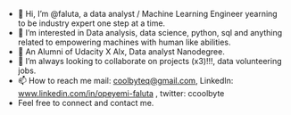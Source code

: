 - 👋 Hi, I’m @faluta, a data analyst / Machine Learning Engineer yearning to be industry expert one step at a time.  
- 👀 I’m interested in Data analysis, data science, python, sql and anything related to empowering machines with human like abilities.
- 🌱 An Alumni of Udacity X Alx, Data analyst Nanodegree.
- 💞️ I’m always looking to collaborate on projects (x3)!!!, data volunteering jobs.
- 📫 How to reach me mail: coolbyteq@gmail.com, LinkedIn: www.linkedin.com/in/opeyemi-faluta , twitter: ccoolbyte
- Feel free to connect and contact me. 

<!---
faluta/faluta is a ✨ special ✨ repository because its `README.md` (this file) appears on your GitHub profile.
You can click the Preview link to take a look at your changes.
--->
